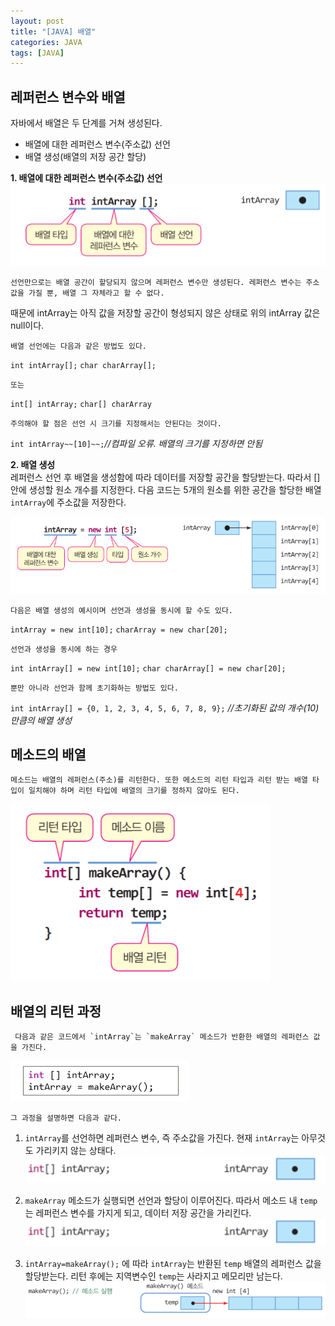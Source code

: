 ```yaml
---
layout: post
title: "[JAVA] 배열"
categories: JAVA
tags: [JAVA]
---
```


## **레퍼런스 변수와 배열**  
  
  
자바에서 배열은 두 단계를 거쳐 생성된다.
  - 배열에 대한 레퍼런스 변수(주소값) 선언
  - 배열 생성(배열의 저장 공간 할당)  
 
 
  
**1. 배열에 대한 레퍼런스 변수(주소값) 선언**  
![image1](/assets/images/JavaImages/3.png)

    선언만으로는 배열 공간이 할당되지 않으며 레퍼런스 변수만 생성된다. 레퍼런스 변수는 주소값을 가질 뿐, 배열 그 자체라고 할 수 없다. 
  때문에 intArray는 아직 값을 저장할 공간이 형성되지 않은 상태로 위의 intArray 값은 null이다.  
  
    배열 선언에는 다음과 같은 방법도 있다.
  
  `int intArray[];`
  `char charArray[];`
  
    또는
  
  `int[] intArray;`
  `char[] charArray`
   
    주의해야 할 점은 선언 시 크기를 지정해서는 안된다는 것이다.
  
  `int intArray~~[10]~~;`*//컴파일 오류. 배열의 크기를 지정하면 안됨*
  
**2. 배열 생성**  
    레퍼런스 선언 후 배열을 생성함에 따라 데이터를 저장할 공간을 할당받는다. 따라서 [] 안에 생성할 원소 개수를 지정한다. 
  다음 코드는 5개의 원소를 위한 공간을 할당한 배열 `intArray`에 주소값을 저장한다. 
  
  ![image2](/assets/images/JavaImages/6.png) 
  
    다음은 배열 생성의 예시이며 선언과 생성을 동시에 할 수도 있다.
  
  `intArray = new int[10];`
  `charArray = new char[20];`
  
    선언과 생성을 동시에 하는 경우  
  `int intArray[] = new int[10];`
  `char charArray[] = new char[20];`
  
    뿐만 아니라 선언과 함께 초기화하는 방법도 있다.
  
  `int intArray[] = {0, 1, 2, 3, 4, 5, 6, 7, 8, 9};` *//초기화된 값의 개수(10)만큼의 배열 생성*
  
  
  
  ## **메소드의 배열**
  
    메소드는 배열의 레퍼런스(주소)를 리턴한다. 또한 메소드의 리턴 타입과 리턴 받는 배열 타입이 일치해야 하며 리턴 타입에 배열의 크기를 정하지 않아도 된다.
  
  ![image4](/assets/images/JavaImages/9.png) 
  
  
   ## **배열의 리턴 과정**
   
     다음과 같은 코드에서 `intArray`는 `makeArray` 메소드가 반환한 배열의 레퍼런스 값을 가진다.
  
  ![image5](/assets/images/JavaImages/10.png) 
  
    그 과정을 설명하면 다음과 같다.
  
  1. `intArray`를 선언하면 레퍼런스 변수, 즉 주소값을 가진다. 현재 `intArray`는 아무것도 가리키지 않는 상태다.
    ![image6](/assets/images/JavaImages/11.png)
   
  2. `makeArray` 메소드가 실행되면 선언과 할당이 이루어진다. 따라서 메소드 내 `temp`는 레퍼런스 변수를 가지게 되고, 데이터 저장 공간을 가리킨다.
    ![image7](/assets/images/JavaImages/11.png)
    
  3. `intArray=makeArray();` 에 따라 `intArray`는 반환된 `temp` 배열의 레퍼런스 값을 할당받는다. 리턴 후에는 지역변수인 `temp`는 사라지고 메모리만 남는다.
    ![image8](/assets/images/JavaImages/12.png)
    
    
  
